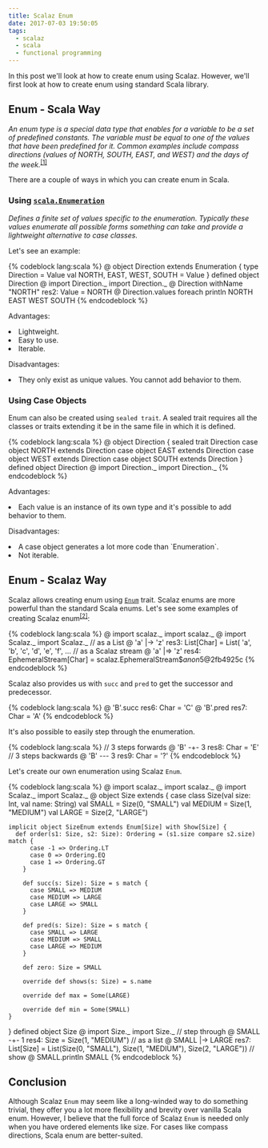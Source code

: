 ```yaml
---
title: Scalaz Enum
date: 2017-07-03 19:50:05
tags:
  - scalaz
  - scala
  - functional programming
---
```


In this post we'll look at how to create enum using Scalaz. However, we'll first look at how to create enum using standard Scala library.  

## Enum - Scala Way  

*An enum type is a special data type that enables for a variable to be a set of predefined constants. The variable must be equal to one of the values that have been predefined for it. Common examples include compass directions (values of NORTH, SOUTH, EAST, and WEST) and the days of the week.*<sup>[[1]](https://docs.oracle.com/javase/tutorial/java/javaOO/enum.html)</sup>   

There are a couple of ways in which you can create enum in Scala.  

### Using [`scala.Enumeration`](http://www.scala-lang.org/api/current/scala/Enumeration.html)  

*Defines a finite set of values specific to the enumeration. Typically these values enumerate all possible forms something can take and provide a lightweight alternative to case classes.*  

Let's see an example:  

{% codeblock lang:scala %}
@ object Direction extends Enumeration {
    type Direction = Value
    val NORTH, EAST, WEST, SOUTH = Value
  }
defined object Direction
@ import Direction._
import Direction._
@ Direction withName "NORTH"
res2: Value = NORTH
@ Direction.values foreach println
NORTH
EAST
WEST
SOUTH
{% endcodeblock %}    

Advantages:  

<li> Lightweight. </li>
<li> Easy to use. </li>
<li> Iterable. </li>

Disadvantages:

<li> They only exist as unique values. You cannot add behavior to them. </li>

### Using Case Objects  

Enum can also be created using `sealed trait`. A sealed trait requires all the classes or traits extending it be in the same file in which it is defined.

{% codeblock lang:scala %}
@ object Direction {
    sealed trait Direction
    case object NORTH extends Direction
    case object EAST extends Direction
    case object WEST extends Direction
    case object SOUTH extends Direction
  }
defined object Direction
@ import Direction._
import Direction._
{% endcodeblock %}  

Advantages:  

<li> Each value is an instance of its own type and it's possible to add behavior to them. </li>  

Disadvantages:  

<li> A case object generates a lot more code than `Enumeration`. </li>  
<li> Not iterable. </li>  

## Enum - Scalaz Way  

Scalaz allows creating enum using [`Enum`](https://github.com/scalaz/scalaz/blob/fabab8f699d56279d6f2cc28d02cc2b768e314d7/core/src/main/scala/scalaz/Enum.scala) trait. Scalaz enums are more powerful than the standard Scala enums. Let's see some examples of creating Scalaz enum<sup>[[2]](http://eed3si9n.com/learning-scalaz/Enum.html)</sup>:  

{% codeblock lang:scala %}
@ import scalaz._
import scalaz._
@ import Scalaz._
import Scalaz._
// as a List
@ 'a' |-> 'z'
res3: List[Char] = List(
  'a',
  'b',
  'c',
  'd',
  'e',
  'f',
  ...
// as a Scalaz stream
@ 'a' |=> 'z'
res4: EphemeralStream[Char] = scalaz.EphemeralStream$$anon$5@2fb4925c
{% endcodeblock %}

Scalaz also provides us with `succ` and `pred` to get the successor and predecessor.

{% codeblock lang:scala %}
@ 'B'.succ
res6: Char = 'C'
@ 'B'.pred
res7: Char = 'A'
{% endcodeblock %}  

It's also possible to easily step through the enumeration.  

{% codeblock lang:scala %}
// 3 steps forwards
@ 'B' -+- 3
res8: Char = 'E'
// 3 steps backwards
@ 'B' --- 3
res9: Char = '?'
{% endcodeblock %}  

Let's create our own enumeration using Scalaz `Enum`.

{% codeblock lang:scala %}
@ import scalaz._
import scalaz._
@ import Scalaz._
import Scalaz._
@ object Size extends {
    case class Size(val size: Int, val name: String)
    val SMALL = Size(0, "SMALL")
    val MEDIUM = Size(1, "MEDIUM")
    val LARGE = Size(2, "LARGE")

    implicit object SizeEnum extends Enum[Size] with Show[Size] {
      def order(s1: Size, s2: Size): Ordering = (s1.size compare s2.size) match {
          case -1 => Ordering.LT
          case 0 => Ordering.EQ
          case 1 => Ordering.GT
        }

        def succ(s: Size): Size = s match {
          case SMALL => MEDIUM
          case MEDIUM => LARGE
          case LARGE => SMALL
        }

        def pred(s: Size): Size = s match {
          case SMALL => LARGE
          case MEDIUM => SMALL
          case LARGE => MEDIUM
        }

        def zero: Size = SMALL

        override def shows(s: Size) = s.name

        override def max = Some(LARGE)

        override def min = Some(SMALL)
    }
  }
defined object Size
@ import Size._
import Size._
// step through
@ SMALL -+- 1
res4: Size = Size(1, "MEDIUM")
// as a list
@ SMALL |-> LARGE
res7: List[Size] = List(Size(0, "SMALL"), Size(1, "MEDIUM"), Size(2, "LARGE"))
// show
@ SMALL.println
SMALL
{% endcodeblock %}

## Conclusion  

Although Scalaz `Enum` may seem like a long-winded way to do something trivial, they offer you a lot more flexibility and brevity over vanilla Scala enum. However, I believe that the full force of Scalaz `Enum` is needed only when you have ordered elements like size. For cases like compass directions, Scala enum are better-suited.